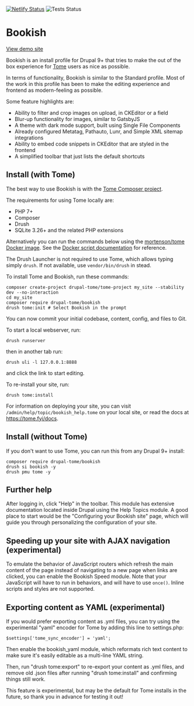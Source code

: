 [![Netlify Status](https://api.netlify.com/api/v1/badges/c7036c2e-996a-4bac-9da4-c4bba607ab04/deploy-status)](https://app.netlify.com/sites/bookish-drupal/deploys)
![Tests Status](https://github.com/drupal-tome/bookish/actions/workflows/test.yml/badge.svg)

# Bookish

[View demo site]

Bookish is an install profile for Drupal 9+ that tries to make the out of the
box experience for [Tome] users as nice as possible.

In terms of functionality, Bookish is similar to the Standard profile. Most of
the work in this profile has been to make the editing experience and frontend
as modern-feeling as possible.

Some feature highlights are:

* Ability to filter and crop images on upload, in CKEditor or a field
* Blur-up functionality for images, similar to GatsbyJS
* A theme with dark mode support, built using Single File Components
* Already configured Metatag, Pathauto, Lunr, and Simple XML sitemap integrations
* Ability to embed code snippets in CKEditor that are styled in the frontend
* A simplified toolbar that just lists the default shortcuts

## Install (with Tome)

The best way to use Bookish is with the [Tome Composer project].

The requirements for using Tome locally are:

* PHP 7+
* Composer
* Drush
* SQLite 3.26+ and the related PHP extensions

Alternatively you can run the commands below using the [mortenson/tome Docker
image]. See the [Docker script documentation] for reference.

The Drush Launcher is not required to use Tome, which allows typing simply `drush`. If not available, use `vendor/bin/drush` in stead.

To install Tome and Bookish, run these commands:

```
composer create-project drupal-tome/tome-project my_site --stability dev --no-interaction
cd my_site
composer require drupal-tome/bookish
drush tome:init # Select Bookish in the prompt
```

You can now commit your initial codebase, content, config, and files to Git.

To start a local webserver, run:

```
drush runserver
```

then in another tab run:

```
drush uli -l 127.0.0.1:8888
```

and click the link to start editing.

To re-install your site, run:

```
drush tome:install
```

For information on deploying your site, you can visit
`/admin/help/topic/bookish_help.tome` on your local site, or read the docs at
https://tome.fyi/docs.

## Install (without Tome)

If you don't want to use Tome, you can run this from any Drupal 9+ install:

```
composer require drupal-tome/bookish
drush si bookish -y
drush pmu tome -y
```

## Further help

After logging in, click "Help" in the toolbar. This module has extensive
documentation located inside Drupal using the Help Topics module. A good place
to start would be the "Configuring your Bookish site" page, which will guide
you through personalizing the configuration of your site.

## Speeding up your site with AJAX navigation (experimental)

To emulate the behavior of JavaScript routers which refresh the main content of
the page instead of navigating to a new page when links are clicked, you can
enable the Bookish Speed module. Note that your JavaScript will have to run in
behaviors, and will have to use `once()`. Inline scripts and styles are not
supported.

## Exporting content as YAML (experimental)

If you would prefer exporting content as .yml files, you can try using the
experimental "yaml" encoder for Tome by adding this line to settings.php:

```
$settings['tome_sync_encoder'] = 'yaml';
```

Then enable the bookish_yaml module, which reformats rich text content to
make sure it's easily editable as a multi-line YAML string.

Then, run "drush tome:export" to re-export your content as .yml files, and
remove old .json files after running "drush tome:install" and confirming things
still work.

This feature is experimental, but may be the default for Tome installs in the
future, so thank you in advance for testing it out!

[View demo site]: https://bookish-drupal.netlify.app/
[Tome]: https://drupal.org/project/tome
[Tome Composer project]: https://github.com/drupal-tome/tome-project
[mortenson/tome Docker image]: https://github.com/drupal-tome/tome-docker
[Docker script documentation]: https://github.com/drupal-tome/tome-project/#docker
